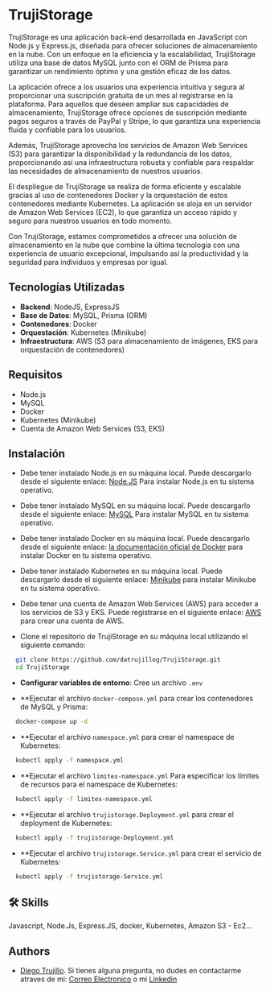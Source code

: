 
# TrujiStorage

TrujiStorage es una aplicación back-end desarrollada en JavaScript con Node.js y Express.js, diseñada para ofrecer soluciones de almacenamiento en la nube. Con un enfoque en la eficiencia y la escalabilidad, TrujiStorage utiliza una base de datos MySQL junto con el ORM de Prisma para garantizar un rendimiento óptimo y una gestión eficaz de los datos.

La aplicación ofrece a los usuarios una experiencia intuitiva y segura al proporcionar una suscripción gratuita de un mes al registrarse en la plataforma. Para aquellos que deseen ampliar sus capacidades de almacenamiento, TrujiStorage ofrece opciones de suscripción mediante pagos seguros a través de PayPal y Stripe, lo que garantiza una experiencia fluida y confiable para los usuarios.

Además, TrujiStorage aprovecha los servicios de Amazon Web Services (S3) para garantizar la disponibilidad y la redundancia de los datos, proporcionando así una infraestructura robusta y confiable para respaldar las necesidades de almacenamiento de nuestros usuarios.

El despliegue de TrujiStorage se realiza de forma eficiente y escalable gracias al uso de contenedores Docker y la orquestación de estos contenedores mediante Kubernetes. La aplicación se aloja en un servidor de Amazon Web Services (EC2), lo que garantiza un acceso rápido y seguro para nuestros usuarios en todo momento.

Con TrujiStorage, estamos comprometidos a ofrecer una solución de almacenamiento en la nube que combine la última tecnología con una experiencia de usuario excepcional, impulsando así la productividad y la seguridad para individuos y empresas por igual.


## Tecnologías Utilizadas

- **Backend**: NodeJS, ExpressJS
- **Base de Datos**: MySQL, Prisma (ORM)
- **Contenedores**: Docker
- **Orquestación**: Kubernetes (Minikube)
- **Infraestructura**: AWS (S3 para almacenamiento de imágenes, EKS para orquestación de contenedores)

## Requisitos

- Node.js
- MySQL
- Docker
- Kubernetes (Minikube)
- Cuenta de  Amazon Web Services (S3, EKS)

## Instalación


- Debe tener instalado Node.js en su máquina local. Puede descargarlo desde el siguiente enlace: [Node.JS](https://nodejs.org/en/download/) Para instalar Node.js en tu sistema operativo.

- Debe tener instalado MySQL en su máquina local. Puede descargarlo desde el siguiente enlace: [MySQL](https://dev.mysql.com/downloads/) Para instalar MySQL en tu sistema operativo.

- Debe tener instalado Docker en su máquina local. Puede descargarlo desde el siguiente enlace: [la documentación oficial de Docker](https://www.docker.com/products/docker-desktop)  para instalar Docker en tu sistema operativo.

- Debe tener instalado Kubernetes en su máquina local. Puede descargarlo desde el siguiente enlace: [Minikube](https://minikube.sigs.k8s.io/docs/start/)  para instalar Minikube en tu sistema operativo.

- Debe tener una cuenta de Amazon Web Services (AWS) para acceder a los servicios de S3 y EKS. Puede registrarse en el siguiente enlace: [AWS](https://aws.amazon.com/)  para crear una cuenta de AWS.

- Clone el repositorio de TrujiStorage en su máquina local utilizando el siguiente comando:

```bash
  git clone https://github.com/datrujillog/TrujiStorage.git
  cd TrujiStorage
```

- **Configurar variables de entorno**: Cree un archivo `.env`

- **Ejecutar el archivo `docker-compose.yml` para crear los contenedores de MySQL y Prisma:

```bash
  docker-compose up -d
```

- **Ejecutar el archivo `namespace.yml` para crear el namespace de Kubernetes:

```bash
  kubectl apply -f namespace.yml
```

- **Ejecutar el archivo `limitex-namespace.yml` Para especificar los límites de recursos para el namespace de Kubernetes:

```bash
  kubectl apply -f limitex-namespace.yml
```

- **Ejecutar el archivo `trujistorage.Deployment.yml` para crear el deployment de Kubernetes:

```bash
  kubectl apply -f trujistorage-Deployment.yml
```

- **Ejecutar el archivo `trujistorage.Service.yml` para crear el servicio de Kubernetes:

```bash
  kubectl apply -f trujistorage-Service.yml
```



## 🛠 Skills
Javascript, Node.Js, Express.JS, docker, Kubernetes, Amazon S3 - Ec2...

## Authors

- [Diego Trujillo](https://www.github.com/datrujillog). Si tienes alguna pregunta, no dudes en contactarme atraves de mi: [Correo Electronico](mailto:trujistudios@gmail.com) o mi [Linkedin](https://www.linkedin.com/in/trujillo-diego/) 